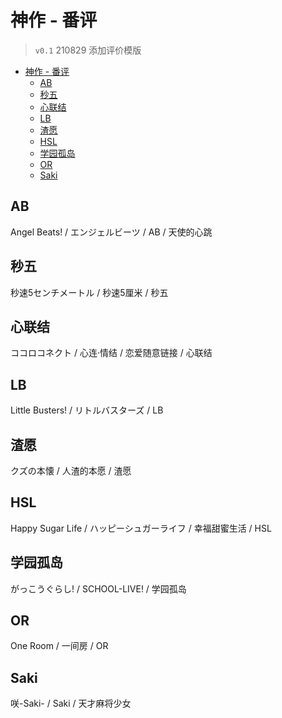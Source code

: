 # 神作 - 番评

> `v0.1` 210829 添加评价模版

- [神作 - 番评](#神作---番评)
  - [AB](#ab)
  - [秒五](#秒五)
  - [心联结](#心联结)
  - [LB](#lb)
  - [渣愿](#渣愿)
  - [HSL](#hsl)
  - [学园孤岛](#学园孤岛)
  - [OR](#or)
  - [Saki](#saki)

## AB 

Angel Beats! / エンジェルビーツ / AB / 天使的心跳

## 秒五

秒速5センチメートル / 秒速5厘米 / 秒五

## 心联结

ココロコネクト / 心连·情结 / 恋爱随意链接 / 心联结

## LB

Little Busters! / リトルバスターズ / LB

## 渣愿

クズの本懐 / 人渣的本愿 / 渣愿

## HSL

Happy Sugar Life / ハッピーシュガーライフ / 幸福甜蜜生活 / HSL

## 学园孤岛

がっこうぐらし! / SCHOOL-LIVE! / 学园孤岛

## OR

One Room / 一间房 / OR

## Saki

咲-Saki- / Saki / 天才麻将少女